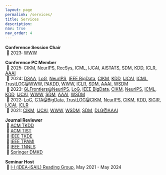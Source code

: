 ```yaml
---
layout: page
permalink: /services/
title: Services
description:
nav: true
nav_order: 4
---
```


**Conference Session Chair**\
&nbsp;🔻 2023: [WWW](https://www2023.thewebconf.org/)

**Conference PC Member**\
&nbsp;🔻 2025: [CIKM](https://cikm2025.org/), [NeurIPS](https://neurips.cc/Conferences/2025), [RecSys](https://recsys.acm.org/recsys25/), [ICML](https://icml.cc/Conferences/2025), [IJCAI](https://2025.ijcai.org/), [AISTATS](https://aistats.org/aistats2025/index.html), [SDM](https://www.siam.org/conferences-events/siam-conferences/sdm25/), [KDD](https://kdd2025.kdd.org/), [ICLR](https://iclr.cc/Conferences/2025), [AAAI](https://aaai.org/conference/aaai/aaai-25/)\
&nbsp;🔻 2024: [DSAA](https://dsaa2024.dsaa.co/), [LoG](https://logconference.org/), [NeurIPS](https://neurips.cc/Conferences/2024), [IEEE BigData](https://www3.cs.stonybrook.edu/~ieeebigdata2024/), [CIKM](https://cikm2024.org/), [KDD](https://kdd2024.kdd.org/), [IJCAI](https://ijcai24.org/), [ICML](https://icml.cc/Conferences/2024), [TrustLOG@WWW](https://trustlogworkshop.github.io/), [PAKDD](https://pakdd2024.org/), [WWW](https://www2024.thewebconf.org/), [ICLR](https://iclr.cc/Conferences/2024), [SDM](https://www.siam.org/conferences/cm/conference/sdm24), [AAAI](https://aaai.org/aaai-conference/), [WSDM](https://www.wsdm-conference.org/2024/)\
&nbsp;🔻 2023: [GLFrontiers@NeurIPS](https://glfrontiers.github.io/), [LoG](https://logconference.org/), [IEEE BigData](http://bigdataieee.org/BigData2023/index.html), [CIKM](https://uobevents.eventsair.com/cikm2023/), [NeurIPS](https://nips.cc/Conferences/2023), [ICML](https://icml.cc/Conferences/2023), [KDD](https://kdd.org/kdd2023/), [IJCAI](https://ijcai-23.org/), [WWW](https://www2023.thewebconf.org/), [SDM](https://www.siam.org/conferences/cm/conference/sdm23), [AAAI](https://aaai.org/Conferences/AAAI-23/), [WSDM](https://www.wsdm-conference.org/2023/)\
&nbsp;🔻 2022: [LoG](https://logconference.org/), [GTA@BigData](https://gta3.hrl.com/), [TrustLOG@CIKM](https://trustlogworkshop.github.io/), [NeurIPS](https://neurips.cc/Conferences/2022), [CIKM](https://www.cikm2022.org/), [KDD](https://www.kdd.org/kdd2022), [SIGIR](https://sigir.org/sigir2022/), [IJCAI](https://ijcai-22.org/), [ICLR](https://iclr.cc/Conferences/2022)\
&nbsp;🔻 2021: [CIKM](https://www.cikm2021.org/), [IJCAI](https://ijcai-21.org/), [WWW](https://archives.iw3c2.org/www2021/), [WSDM](https://www.wsdm-conference.org/2021/), [SDM](https://www.siam.org/conferences/cm/conference/sdm21), [DLG@AAAI](https://deep-learning-graphs.bitbucket.io/dlg-aaai21/index.html)

**Journal Reviewer**\
&nbsp;🔻 [ACM TKDD](https://dl.acm.org/journal/tkdd)\
&nbsp;🔻 [ACM TIST](https://dl.acm.org/journal/tist)\
&nbsp;🔻 [IEEE TKDE](https://ieeexplore.ieee.org/xpl/RecentIssue.jsp?punumber=69)\
&nbsp;🔻 [IEEE TPAMI](https://ieeexplore.ieee.org/xpl/RecentIssue.jsp?punumber=34)\
&nbsp;🔻 [IEEE TNNLS](https://ieeexplore.ieee.org/xpl/RecentIssue.jsp?punumber=5962385)\
&nbsp;🔻 [Springer DMKD](https://www.springer.com/journal/10618/)

**Seminar Host**\
&nbsp;🔻 [I-I (iDEA-iSAIL) Reading Group](https://github.com/isail-laboratory/iDEA-iSAIL-Reading-Group), May 2021 - May 2024
